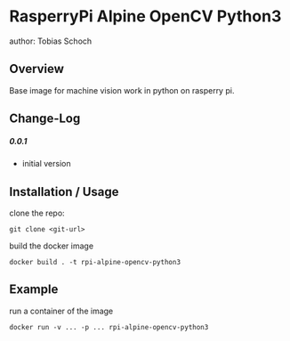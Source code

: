 RasperryPi Alpine OpenCV Python3
===============================
author: Tobias Schoch

Overview
--------

Base image for machine vision work in python on rasperry pi. 


Change-Log
----------
##### 0.0.1
* initial version


Installation / Usage
--------------------
clone the repo:

```
git clone <git-url>
```
build the docker image
```
docker build . -t rpi-alpine-opencv-python3
```

Example
-------

run a container of the image
```
docker run -v ... -p ... rpi-alpine-opencv-python3
```